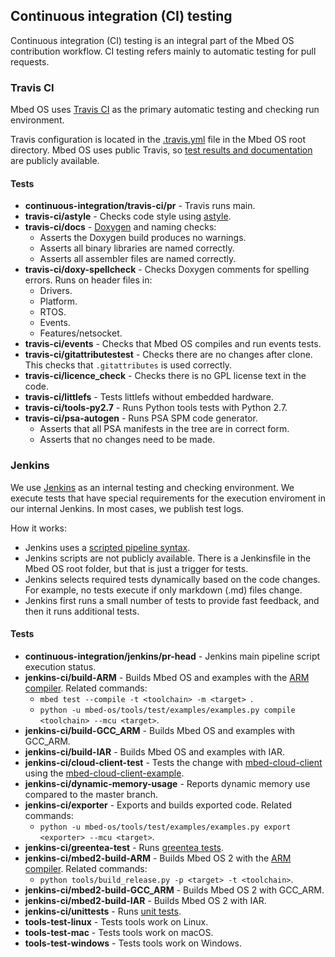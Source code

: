 <h2 id="ci">Continuous integration (CI) testing</h2>

Continuous integration (CI) testing is an integral part of the Mbed OS contribution workflow. CI testing refers mainly to automatic testing for pull requests.

### Travis CI

Mbed OS uses [Travis CI](https://travis-ci.org/ARMmbed/mbed-os) as the primary automatic testing and checking run environment.

Travis configuration is located in the [.travis.yml](https://github.com/ARMmbed/mbed-os/blob/master/.travis.yml) file in the Mbed OS root directory. Mbed OS uses public Travis, so [test results and documentation](https://docs.travis-ci.com/) are publicly available.

#### Tests

- **continuous-integration/travis-ci/pr** - Travis runs main.
- **travis-ci/astyle** - Checks code style using [astyle](http://astyle.sourceforge.net/).
- **travis-ci/docs** - [Doxygen](http://www.doxygen.org/) and naming checks:
   - Asserts the Doxygen build produces no warnings.
   - Asserts all binary libraries are named correctly.
   - Asserts all assembler files are named correctly.
- **travis-ci/doxy-spellcheck** - Checks Doxygen comments for spelling errors. Runs on header files in:
   - Drivers.
   - Platform.
   - RTOS.
   - Events.
   - Features/netsocket.
- **travis-ci/events** - Checks that Mbed OS compiles and run events tests.
- **travis-ci/gitattributestest** - Checks there are no changes after clone. This checks that `.gitattributes` is used correctly.
- **travis-ci/licence_check** - Checks there is no GPL license text in the code.
- **travis-ci/littlefs** - Tests littlefs without embedded hardware.
- **travis-ci/tools-py2.7** - Runs Python tools tests with Python 2.7.
- **travis-ci/psa-autogen** - Runs PSA SPM code generator.
   - Asserts that all PSA manifests in the tree are in correct form.
   - Asserts that no changes need to be made.

### Jenkins

We use [Jenkins](https://jenkins.io/) as an internal testing and checking environment. We execute tests that have special requirements for the execution enviroment in our internal Jenkins. In most cases, we publish test logs.

How it works:

- Jenkins uses a [scripted pipeline syntax](https://jenkins.io/doc/book/pipeline/).
- Jenkins scripts are not publicly available. There is a Jenkinsfile in the Mbed OS root folder, but that is just a trigger for tests.
- Jenkins selects required tests dynamically based on the code changes. For example, no tests execute if only markdown (.md) files change.
- Jenkins first runs a small number of tests to provide fast feedback, and then it runs additional tests.

#### Tests

- **continuous-integration/jenkins/pr-head** - Jenkins main pipeline script execution status.
- **jenkins-ci/build-ARM** - Builds Mbed OS and examples with the [ARM compiler](https://developer.arm.com/products/software-development-tools/compilers/arm-compiler). Related commands:
   - `mbed test --compile -t <toolchain> -m <target> `.
   - `python -u mbed-os/tools/test/examples/examples.py compile <toolchain> --mcu <target>`.
- **jenkins-ci/build-GCC_ARM** - Builds Mbed OS and examples with GCC_ARM.
- **jenkins-ci/build-IAR** - Builds Mbed OS and examples with IAR.
- **jenkins-ci/cloud-client-test** - Tests the change with [mbed-cloud-client](https://github.com/ARMmbed/mbed-cloud-client) using the [mbed-cloud-client-example](https://github.com/ARMmbed/mbed-cloud-client-example).
- **jenkins-ci/dynamic-memory-usage** - Reports dynamic memory use compared to the master branch.
- **jenkins-ci/exporter** - Exports and builds exported code. Related commands:
   - `python -u mbed-os/tools/test/examples/examples.py export <exporter> --mcu <target>`.
- **jenkins-ci/greentea-test** - Runs [greentea tests](../tools/greentea-testing-applications.html).
- **jenkins-ci/mbed2-build-ARM** - Builds Mbed OS 2 with the [ARM compiler](https://developer.arm.com/products/software-development-tools/compilers/arm-compiler). Related commands:
   - `python tools/build_release.py -p <target> -t <toolchain>`.
- **jenkins-ci/mbed2-build-GCC_ARM** - Builds Mbed OS 2 with GCC_ARM.
- **jenkins-ci/mbed2-build-IAR** - Builds Mbed OS 2 with IAR.
- **jenkins-ci/unittests** - Runs [unit tests](../tools/unit-testing.html).
- **tools-test-linux** - Tests tools work on Linux.
- **tools-test-mac** - Tests tools work on macOS.
- **tools-test-windows** - Tests tools work on Windows.
